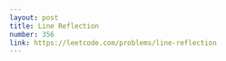 ```yaml
---
layout: post
title: Line Reflection
number: 356
link: https://leetcode.com/problems/line-reflection
---
```

